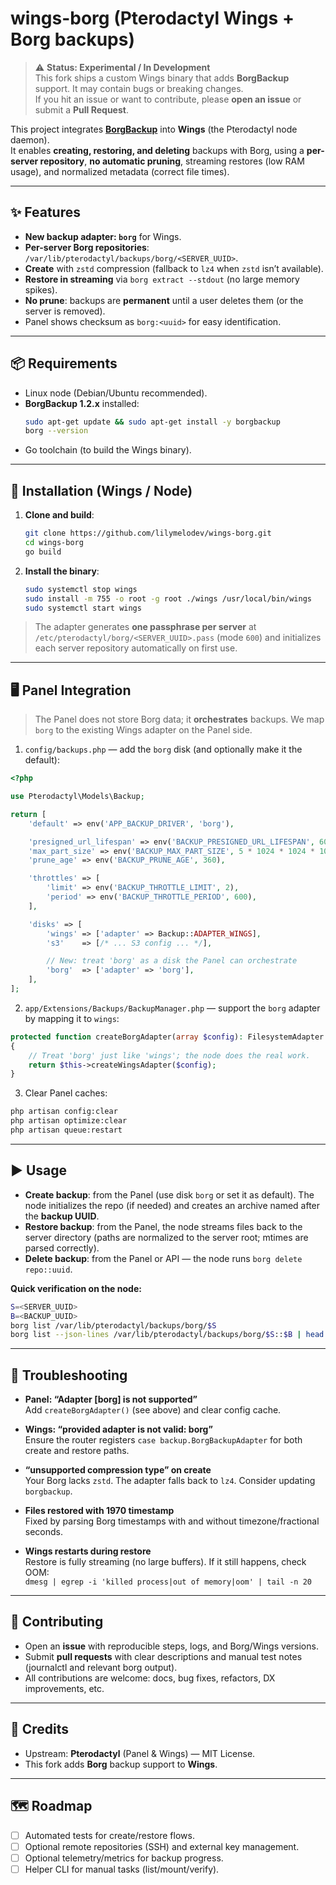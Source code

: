 # wings-borg (Pterodactyl Wings + Borg backups)

> ⚠️ **Status: Experimental / In Development**  
> This fork ships a custom Wings binary that adds **BorgBackup** support. It may contain bugs or breaking changes.  
> If you hit an issue or want to contribute, please **open an issue** or submit a **Pull Request**.

This project integrates **[BorgBackup](https://www.borgbackup.org/)** into **Wings** (the Pterodactyl node daemon).  
It enables **creating, restoring, and deleting** backups with Borg, using a **per-server repository**, **no automatic pruning**, streaming restores (low RAM usage), and normalized metadata (correct file times).

---

## ✨ Features

- **New backup adapter: `borg`** for Wings.
- **Per-server Borg repositories**: `/var/lib/pterodactyl/backups/borg/<SERVER_UUID>`.
- **Create** with `zstd` compression (fallback to `lz4` when `zstd` isn’t available).
- **Restore in streaming** via `borg extract --stdout` (no large memory spikes).
- **No prune**: backups are **permanent** until a user deletes them (or the server is removed).
- Panel shows checksum as `borg:<uuid>` for easy identification.

---

## 📦 Requirements

- Linux node (Debian/Ubuntu recommended).
- **BorgBackup 1.2.x** installed:
  ```bash
  sudo apt-get update && sudo apt-get install -y borgbackup
  borg --version
  ```
- Go toolchain (to build the Wings binary).

---

## 🔧 Installation (Wings / Node)

1) **Clone and build**:
   ```bash
   git clone https://github.com/lilymelodev/wings-borg.git
   cd wings-borg
   go build
   ```

2) **Install the binary**:
   ```bash
   sudo systemctl stop wings
   sudo install -m 755 -o root -g root ./wings /usr/local/bin/wings
   sudo systemctl start wings
   ```

> The adapter generates **one passphrase per server** at `/etc/pterodactyl/borg/<SERVER_UUID>.pass` (mode `600`) and initializes each server repository automatically on first use.

---

## 🖥️ Panel Integration

> The Panel does not store Borg data; it **orchestrates** backups. We map `borg` to the existing Wings adapter on the Panel side.

1) `config/backups.php` — add the `borg` disk (and optionally make it the default):
```php
<?php

use Pterodactyl\Models\Backup;

return [
    'default' => env('APP_BACKUP_DRIVER', 'borg'),

    'presigned_url_lifespan' => env('BACKUP_PRESIGNED_URL_LIFESPAN', 60),
    'max_part_size' => env('BACKUP_MAX_PART_SIZE', 5 * 1024 * 1024 * 1024),
    'prune_age' => env('BACKUP_PRUNE_AGE', 360),

    'throttles' => [
        'limit' => env('BACKUP_THROTTLE_LIMIT', 2),
        'period' => env('BACKUP_THROTTLE_PERIOD', 600),
    ],

    'disks' => [
        'wings' => ['adapter' => Backup::ADAPTER_WINGS],
        's3'    => [/* ... S3 config ... */],

        // New: treat 'borg' as a disk the Panel can orchestrate
        'borg'  => ['adapter' => 'borg'],
    ],
];
```

2) `app/Extensions/Backups/BackupManager.php` — support the `borg` adapter by mapping it to `wings`:
```php
protected function createBorgAdapter(array $config): FilesystemAdapter
{
    // Treat 'borg' just like 'wings'; the node does the real work.
    return $this->createWingsAdapter($config);
}
```

3) Clear Panel caches:
```bash
php artisan config:clear
php artisan optimize:clear
php artisan queue:restart
```

---

## ▶️ Usage

- **Create backup**: from the Panel (use disk `borg` or set it as default). The node initializes the repo (if needed) and creates an archive named after the **backup UUID**.
- **Restore backup**: from the Panel, the node streams files back to the server directory (paths are normalized to the server root; mtimes are parsed correctly).
- **Delete backup**: from the Panel or API — the node runs `borg delete repo::uuid`.

**Quick verification on the node:**
```bash
S=<SERVER_UUID>
B=<BACKUP_UUID>
borg list /var/lib/pterodactyl/backups/borg/$S
borg list --json-lines /var/lib/pterodactyl/backups/borg/$S::$B | head
```

---

## 🧰 Troubleshooting

- **Panel: “Adapter [borg] is not supported”**  
  Add `createBorgAdapter()` (see above) and clear config cache.

- **Wings: “provided adapter is not valid: borg”**  
  Ensure the router registers `case backup.BorgBackupAdapter` for both create and restore paths.

- **“unsupported compression type” on create**  
  Your Borg lacks `zstd`. The adapter falls back to `lz4`. Consider updating `borgbackup`.

- **Files restored with 1970 timestamp**  
  Fixed by parsing Borg timestamps with and without timezone/fractional seconds.

- **Wings restarts during restore**  
  Restore is fully streaming (no large buffers). If it still happens, check OOM:  
  `dmesg | egrep -i 'killed process|out of memory|oom' | tail -n 20`

---

## 🤝 Contributing

- Open an **issue** with reproducible steps, logs, and Borg/Wings versions.
- Submit **pull requests** with clear descriptions and manual test notes (journalctl and relevant borg output).
- All contributions are welcome: docs, bug fixes, refactors, DX improvements, etc.

---

## 🙇 Credits

- Upstream: **Pterodactyl** (Panel & Wings) — MIT License.
- This fork adds **Borg** backup support to **Wings**.

---

## 🗺️ Roadmap

- [ ] Automated tests for create/restore flows.
- [ ] Optional remote repositories (SSH) and external key management.
- [ ] Optional telemetry/metrics for backup progress.
- [ ] Helper CLI for manual tasks (list/mount/verify).
